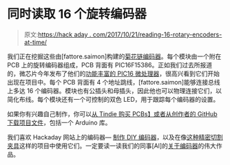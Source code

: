 # 同时读取 16 个旋转编码器

> 原文:[https://hack aday . com/2017/10/21/reading-16-rotary-encoders-at-time/](https://hackaday.com/2017/10/21/reading-16-rotary-encoders-at-the-same-time/)

我们正在挖掘这些由[fattore.saimon]构建的[菊花链编码器](https://hackaday.io/project/27611-i2c-encoder)。每个模块由一个附在 PCB 上的旋转编码器组成，PCB 背面有 PIC16F15386。正如我们过去所报道的，微芯片今年发布了他们的[功能丰富的 PIC16 微处理器](https://hackaday.com/2017/02/21/microchip-launches-new-family-of-pics/)，很高兴看到它们开始出现在项目中。每个 PCB 背面有 4 个地址跳线，[fattore.saimon]能够连接总线上多达 16 个编码器。模块也有公插头和母插头，因此他也可以物理连接它们，以简化布线。每个模块还有一个可控制的双色 LED，用于跟踪每个编码器的设置。

如果你有兴趣自己制作，你可以[从 Tindie 购买 PCBs】或者](https://www.tindie.com/products/Saimon/i2c-encoder/)[从创作者的 GitHub 下载项目文件](https://github.com/Fattoresaimon/i2cencoder)，包括一个 Arduino 库。

我们喜欢 Hackaday 网站上的编码器— [制作 DIY 编码器](https://hackaday.com/2016/01/08/video-gives-you-the-basics-of-diy-rotary-encoders/)，以及在像[这种精密切割夹具](https://hackaday.com/2017/06/04/arduino-and-encoder-form-precision-jig-for-cutting-and-drilling/)这样的项目中使用它们。一定要读一读我们的同事[Al]的[关于编码器](https://hackaday.com/2017/01/11/encoders-spin-us-right-round/)的伟大作品。